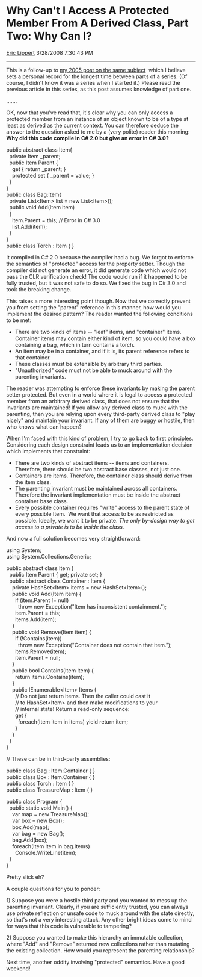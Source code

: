 # Why Can't I Access A Protected Member From A Derived Class, Part Two: Why Can I?

[Eric Lippert](https://social.msdn.microsoft.com/profile/Eric%20Lippert) 3/28/2008 7:30:43 PM

-----

This is a follow-up to [my 2005 post on the same subject](http://blogs.msdn.com/ericlippert/archive/2005/11/09/491031.aspx)  which I believe sets a personal record for the longest time between parts of a series. (Of course, I didn't know it was a series when I started it.) Please read the previous article in this series, as this post assumes knowledge of part one.

.......

OK, now that you've read that, it's clear why you can only access a protected member from an instance of an object known to be of a type at least as derived as the current context. You can therefore deduce the answer to the question asked to me by a (very polite) reader this morning: **Why did this code compile in C\# 2.0 but give an error in C\# 3.0?**

 

public abstract class Item{  
  private Item \_parent;  
  public Item Parent {  
    get { return \_parent; }  
    protected set { \_parent = value; }  
  }  
}  
public class Bag:Item{  
  private List\<Item\> list = new List\<Item\>();  
  public void Add(Item item)  
  {  
    item.Parent = this; // Error in C\# 3.0  
    list.Add(item);   
  }  
}  
public class Torch : Item { }

It compiled in C\# 2.0 because the compiler had a bug. We forgot to enforce the semantics of "protected" access for the property setter. Though the compiler did not generate an error, it did generate code which would not pass the CLR verification check\! The code would run if it happened to be fully trusted, but it was not safe to do so. We fixed the bug in C\# 3.0 and took the breaking change.

This raises a more interesting point though. Now that we correctly prevent you from setting the "parent" reference in this manner, how would you implement the desired pattern? The reader wanted the following conditions to be met:

  - There are two kinds of items -- "leaf" items, and "container" items. Container items may contain either kind of item, so you could have a box containing a bag, which in turn contains a torch.
  - An item may be in a container, and if it is, its parent reference refers to that container.
  - These classes must be extensible by arbitrary third parties.
  - "Unauthorized" code must not be able to muck around with the parenting invariants. 

The reader was attempting to enforce these invariants by making the parent setter protected. But even in a world where it is legal to access a protected member from an arbitrary derived class, that does not ensure that the invariants are maintained\! If you allow any derived class to muck with the parenting, then you are relying upon every third-party derived class to "play nicely" and maintain your invariant. If any of them are buggy or hostile, then who knows what can happen?

When I'm faced with this kind of problem, I try to go back to first principles. Considering each design constraint leads us to an implementation decision which implements that constraint:

  - There are two kinds of abstract items -- items and containers. Therefore, there should be two abstract base classes, not just one.
  - Containers are items. Therefore, the container class should derive from the item class.
  - The parenting invariant must be maintained across all containers. Therefore the invariant implementation must be inside the abstract container base class.
  - Every possible container requires "write" access to the parent state of every possible Item.  We want that access to be as restricted as possible. Ideally, we want it to be private. *The only by-design way to get access to a private is to be inside the class*.

And now a full solution becomes very straightforward:

 

using System;  
using System.Collections.Generic;  
  
public abstract class Item {  
  public Item Parent { get; private set; }  
  public abstract class Container : Item {  
    private HashSet\<Item\> items = new HashSet\<Item\>();  
    public void Add(Item item) {  
      if (item.Parent \!= null)  
        throw new Exception("Item has inconsistent containment.");  
      item.Parent = this;  
      items.Add(item);  
    }  
    public void Remove(Item item) {  
      if (\!Contains(item))  
        throw new Exception("Container does not contain that item.");  
      items.Remove(item);  
      item.Parent = null;  
    }  
    public bool Contains(Item item) {  
      return items.Contains(item);  
    }  
    public IEnumerable\<Item\> Items {  
      // Do not just return items. Then the caller could cast it  
      // to HashSet\<Item\> and then make modifications to your  
      // internal state\! Return a read-only sequence:  
      get {  
        foreach(Item item in items) yield return item;  
      }  
    }  
  }  
}

// These can be in third-party assemblies:  
  
public class Bag : Item.Container { }  
public class Box : Item.Container { }  
public class Torch : Item { }  
public class TreasureMap : Item { }  
  
public class Program {  
  public static void Main() {  
    var map = new TreasureMap();  
    var box = new Box();  
    box.Add(map);  
    var bag = new Bag();  
    bag.Add(box);  
    foreach(Item item in bag.Items)  
      Console.WriteLine(item);  
  }  
}

Pretty slick eh?

A couple questions for you to ponder:

1\) Suppose you were a hostile third party and you wanted to mess up the parenting invariant. Clearly, if you are sufficiently trusted, you can always use private reflection or unsafe code to muck around with the state directly, so that's not a very interesting attack. Any other bright ideas come to mind for ways that this code is vulnerable to tampering?

2\) Suppose you wanted to make this hierarchy an immutable collection, where "Add" and "Remove" returned new collections rather than mutating the existing collection. How would you represent the parenting relationship?

Next time, another oddity involving "protected" semantics. Have a good weekend\!

